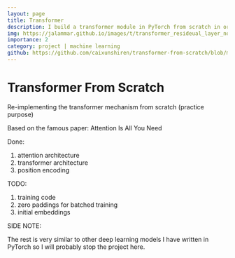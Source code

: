 ```yaml
---
layout: page
title: Transformer
description: I build a transformer module in PyTorch from scratch in order to understand its architecture.
img: https://jalammar.github.io/images/t/transformer_resideual_layer_norm_3.png
importance: 2
category: project | machine learning
github: https://github.com/caixunshiren/transformer-from-scratch/blob/main/README.md
---
```


# Transformer From Scratch
Re-implementing the transformer mechanism from scratch (practice purpose)

Based on the famous paper: Attention Is All You Need

Done:
1. attention architecture
2. transformer architecture
3. position encoding

TODO:
1. training code
2. zero paddings for batched training
3. initial embeddings

SIDE NOTE:

The rest is very similar to other deep learning models I have written in PyTorch so I will probably stop the project here. 
